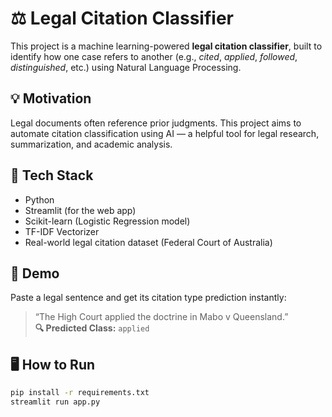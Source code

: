 # ⚖️ Legal Citation Classifier

This project is a machine learning-powered **legal citation classifier**, built to identify how one case refers to another (e.g., *cited*, *applied*, *followed*, *distinguished*, etc.) using Natural Language Processing.

## 💡 Motivation
Legal documents often reference prior judgments. This project aims to automate citation classification using AI — a helpful tool for legal research, summarization, and academic analysis.

## 🧠 Tech Stack
- Python
- Streamlit (for the web app)
- Scikit-learn (Logistic Regression model)
- TF-IDF Vectorizer
- Real-world legal citation dataset (Federal Court of Australia)

## 🚀 Demo
Paste a legal sentence and get its citation type prediction instantly:

> “The High Court applied the doctrine in Mabo v Queensland.”  
> **🔍 Predicted Class:** `applied`

## 🖥️ How to Run

```bash
pip install -r requirements.txt
streamlit run app.py
